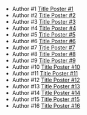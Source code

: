 <!-- ![Tux, the Linux mascot](/Images/poster_session_2160x1080.png) -->

- Author #1 [Title Poster #1](/Poster/a0poster.pdf)
- Author #2 [Title Poster #2](https://github.com/docs-dibris/CSW21/blob/gh-pages/Poster/a0poster.pdf)
- Author #3 [Title Poster #3](https://github.com/docs-dibris/CSW21/blob/gh-pages/Poster/a0poster.pdf)
- Author #4 [Title Poster #4](https://github.com/docs-dibris/CSW21/blob/gh-pages/Poster/a0poster.pdf)
- Author #5 [Title Poster #5](https://github.com/docs-dibris/CSW21/blob/gh-pages/Poster/a0poster.pdf)
- Author #6 [Title Poster #6](https://github.com/docs-dibris/CSW21/blob/gh-pages/Poster/a0poster.pdf)
- Author #7 [Title Poster #7](https://github.com/docs-dibris/CSW21/blob/gh-pages/Poster/a0poster.pdf)
- Author #8 [Title Poster #8](https://github.com/docs-dibris/CSW21/blob/gh-pages/Poster/a0poster.pdf)
- Author #9 [Title Poster #9](https://github.com/docs-dibris/CSW21/blob/gh-pages/Poster/a0poster.pdf)
- Author #10 [Title Poster #10](https://github.com/docs-dibris/CSW21/blob/gh-pages/Poster/a0poster.pdf)
- Author #11 [Title Poster #11](https://github.com/docs-dibris/CSW21/blob/gh-pages/Poster/a0poster.pdf)
- Author #12 [Title Poster #12](https://github.com/docs-dibris/CSW21/blob/gh-pages/Poster/a0poster.pdf)
- Author #13 [Title Poster #13](https://github.com/docs-dibris/CSW21/blob/gh-pages/Poster/a0poster.pdf)
- Author #14 [Title Poster #14](https://github.com/docs-dibris/CSW21/blob/gh-pages/Poster/a0poster.pdf)
- Author #15 [Title Poster #15](https://github.com/docs-dibris/CSW21/blob/gh-pages/Poster/a0poster.pdf)
- Author #16 [Title Poster #16](https://github.com/docs-dibris/CSW21/blob/gh-pages/Poster/a0poster.pdf)


<script
  async
  src="https://utteranc.es/client.js"
  repo="dcs-dibris/CSW21"
  issue-term="title"
  theme="github-light"
  crossorigin="anonymous"
></script>
